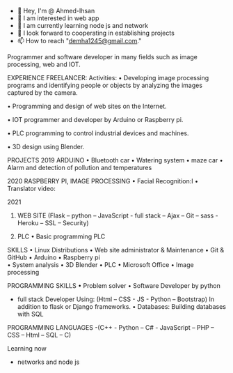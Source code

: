 - 👋 Hey, I'm @ Ahmed-Ihsan
- 👀 I am interested in web app
- 🌱 I am currently learning node js and network
- 💞️ I look forward to cooperating in establishing projects
- 📫 How to reach "demha1245@gmail.com."

Programmer and software developer in many fields such as image processing, web and IOT.

EXPERIENCE 
FREELANCER:
    Activities: 
•	Developing image processing programs and identifying people or objects by analyzing the images captured by the camera.

•	Programming and design of web sites on the Internet.

•	IOT programmer and developer by Arduino or Raspberry pi.

•	PLC programming to control industrial devices and machines.

•	3D design using Blender.

PROJECTS
2019 
ARDUINO 
•	Bluetooth car
•	Watering system
•	maze car
•	Alarm and detection of pollution and temperatures	

2020 
RASPBERRY PI, IMAGE PROCESSING
•	Facial Recognition:ا
•	Translator video:
	
2021 
1.	WEB SITE
(Flask – python – JavaScript - full stack – Ajax – Git – sass - Heroku – SSL – Security)

2.	PLC
•	Basic programming PLC	

SKILLS
•	Linux Distributions 
•	Web site administrator & Maintenance
•	Git & GitHub
•	Arduino
•	Raspberry pi	
•	System analysis
•	3D Blender
•	PLC
•	Microsoft Office
•	Image processing

PROGRAMMING SKILLS 
•	Problem solver
•	Software Developer by python
- full stack Developer
Using:
(Html – CSS - JS - Python – Bootstrap) In addition to flask or Django frameworks.
•	Databases: Building databases with SQL

PROGRAMMING LANGUAGES 
-(C++ - Python – C# - JavaScript – PHP – CSS – Html – SQL – C)

Learning now
- networks and node js


<!---
Ahmed-Ihsan/Ahmed-Ihsan is a ✨ special ✨ repository because its `README.md` (this file) appears on your GitHub profile.
You can click the Preview link to take a look at your changes.
--->
